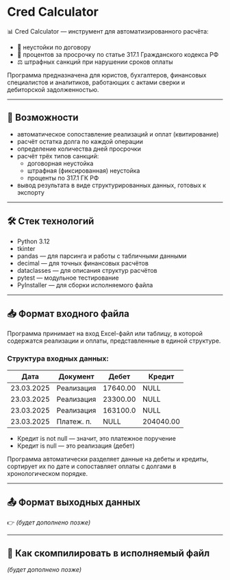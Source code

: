 # Cred Calculator

📊 Cred Calculator — инструмент для автоматизированного расчёта:

- 💸 неустойки по договору  
- 📅 процентов за просрочку по статье 317.1 Гражданского кодекса РФ  
- ⚖️ штрафных санкций при нарушении сроков оплаты

Программа предназначена для юристов, бухгалтеров, финансовых специалистов и аналитиков, работающих с актами сверки и дебиторской задолженностью.

---

## 🚀 Возможности

- автоматическое сопоставление реализаций и оплат (квитирование)
- расчёт остатка долга по каждой операции
- определение количества дней просрочки
- расчёт трёх типов санкций:
  - договорная неустойка
  - штрафная (фиксированная) неустойка
  - проценты по 317.1 ГК РФ
- вывод результата в виде структурированных данных, готовых к экспорту

---

## 🛠️ Стек технологий

- Python 3.12
- tkinter
- pandas — для парсинга и работы с табличными данными
- decimal — для точных финансовых расчётов
- dataclasses — для описания структур расчётов
- pytest — модульное тестирование
- PyInstaller — для сборки исполняемого файла

---

## 📥 Формат входного файла

Программа принимает на вход Excel-файл или таблицу, в которой содержатся реализации и оплаты, представленные в единой структуре.

### Структура входных данных:

| Дата      | Документ   | Дебет    | Кредит    |
|-----------|------------|----------|-----------|
| 23.03.2025| Реализация | 17640.00 | NULL      |
| 23.03.2025| Реализация | 23300.00 | NULL      |
| 23.03.2025| Реализация | 163100.0 | NULL      |
| 23.03.2025| Платеж. п. | NULL     | 204040.00 |

- Кредит is not null — значит, это платежное поручение
- Кредит is null — это реализация (дебет)

Программа автоматически разделяет данные на дебеты и кредиты, сортирует их по дате и сопоставляет оплаты с долгами в хронологическом порядке.

---

## 📤 Формат выходных данных

👉 *(будет дополнено позже)*

---

## 🧱 Как скомпилировать в исполняемый файл

*(будет дополнено позже)*